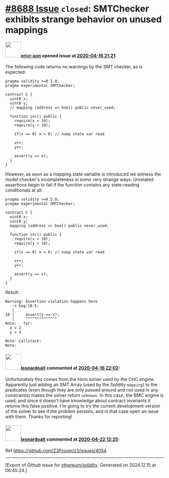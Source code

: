 # [\#8688 Issue](https://github.com/ethereum/solidity/issues/8688) `closed`: SMTChecker exhibits strange behavior on unused mappings

#### <img src="https://avatars.githubusercontent.com/u/60518970?v=4" width="50">[ericr-aon](https://github.com/ericr-aon) opened issue at [2020-04-16 21:21](https://github.com/ethereum/solidity/issues/8688):

The following code returns no warnings by the SMT checker, as is expected:

```Solidity
pragma solidity >=0.5.0;
pragma experimental SMTChecker;

contract C {
  uint8 x;
  uint8 y;
  // mapping (address => bool) public never_used;

  function inc() public {
    require(x < 10);
    require(y < 10);

    if(x == 0) x = 0; // noop state var read

    x++;
    y++;

    assert(y == x);
  }
}
```

However, as soon as a mapping state variable is introduced we witness the model checker's incompleteness in some very strange ways. Unrelated assertions begin to fail if the function contains any state-reading conditionals at all:

```Solidity
pragma solidity >=0.5.0;
pragma experimental SMTChecker;

contract C {
  uint8 x;
  uint8 y;
  mapping (address => bool) public never_used;

  function inc() public {
    require(x < 10);
    require(y < 10);

    if(x == 0) x = 0; // noop state var read

    x++;
    y++;

    assert(y == x);
  }
}
```

Result:

```
Warning: Assertion violation happens here
  --> bug:18:5:
   |
18 |     assert(y == x);
   |     ^^^^^^^^^^^^^^
Note:   for:
  x = 2
  y = 3

Note: Callstack:
Note:
```

#### <img src="https://avatars.githubusercontent.com/u/504195?u=ce2facd14af9fd474ebff49f0d44891f56f7500f&v=4" width="50">[leonardoalt](https://github.com/leonardoalt) commented at [2020-04-16 22:02](https://github.com/ethereum/solidity/issues/8688#issuecomment-614919906):

Unfortunately this comes from the Horn solver used by the CHC engine. Apparently just adding an SMT Array (used by the Solidity `mapping`) to the predicates (even though they are only passed around and not used in any constraints) makes the solver return `unknown`. In this case, the BMC engine is used, and since it doesn't have knowledge about contract invariants it returns this false positive.
I'm going to try the current development version of the solver to see if the problem persists, and in that case open an issue with them.
Thanks for reporting!

#### <img src="https://avatars.githubusercontent.com/u/504195?u=ce2facd14af9fd474ebff49f0d44891f56f7500f&v=4" width="50">[leonardoalt](https://github.com/leonardoalt) commented at [2020-04-22 12:25](https://github.com/ethereum/solidity/issues/8688#issuecomment-617747332):

Ref https://github.com/Z3Prover/z3/issues/4054


-------------------------------------------------------------------------------



[Export of Github issue for [ethereum/solidity](https://github.com/ethereum/solidity). Generated on 2024.12.15 at 06:45:24.]
